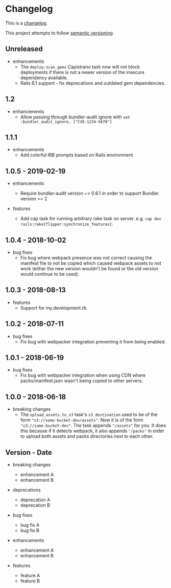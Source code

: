 # Changelog

This is a [changelog](https://keepachangelog.com/en/1.0.0/).

This project attempts to follow [semantic versioning](https://semver.org/)

## Unreleased

* enhancements
  * The `deploy:scan_gems` Capistrano task now will not block deployments if there is not a newer
    version of the insecure dependency available.
  * Rails 6.1 support - fix deprecations and outdated gem dependencies.

## 1.2

* enhancements
  * Allow passing through bundler-audit ignore with `set :bundler_audit_ignore, ["CVE-1234-5678"]`

## 1.1.1

* enhancements
  * Add colorful IRB prompts based on Rails environment

## 1.0.5 - 2019-02-19

* enhancements
  * Require bundler-audit version ~> 0.6.1 in order to support Bundler version >= 2

* features
  * Add cap task for running arbitrary rake task on server. e.g. `cap dev rails:rake[flipper:synchronize_features]`.

## 1.0.4 - 2018-10-02

* bug fixes
  * Fix bug where webpack presence was not correct causing the manifest file to
    not be copied which caused webpack assets to not work (either the new
    version wouldn't be found or the old version would continue to be used).

## 1.0.3 - 2018-08-13

* features
  * Support for my.development.rb

## 1.0.2 - 2018-07-11

* bug fixes
  * Fix bug with webpacker integration preventing it from being enabled.

## 1.0.1 - 2018-06-19

* bug fixes
  * Fix bug with webpacker integration when using CDN where packs/manifest.json
    wasn't being copied to other servers.

## 1.0.0 - 2018-06-18

* breaking changes
  * The `upload_assets_to_s3` task's `s3_destination` used to be of the form
    `"s3://some-bucket-dev/assets"`. Now it is of the form
    `"s3://some-bucket-dev"`. The task appends `"/assets"` for you. It does this
    because if it detects webpack, it also appends `"/packs"` in order to upload
    both assets and packs directories next to each other.

## Version - Date

* breaking changes
  * enhancement A
  * enhancement B

* deprecations
  * deprecation A
  * deprecation B

* bug fixes
  * bug fix A
  * bug fix B

* enhancements
  * enhancement A
  * enhancement B

* features
  * feature A
  * feature B
